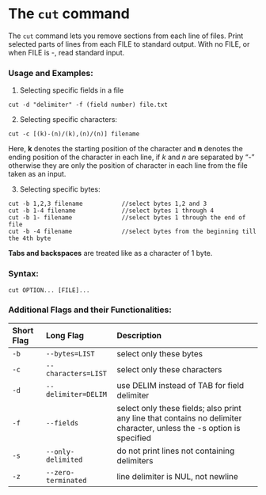 
# The `cut` command

The `cut` command lets you remove sections from each line of files. Print selected parts of lines from each FILE to standard output. With no FILE, or when FILE is -, read standard input.

### Usage and Examples:

1. Selecting specific fields in a file
```
cut -d "delimiter" -f (field number) file.txt
```

2. Selecting specific characters:
```
cut -c [(k)-(n)/(k),(n)/(n)] filename
```
Here, **k** denotes the starting position of the character and **n** denotes the ending position of the character in each line, if _k_ and _n_ are separated by “-” otherwise they are only the position of character in each line from the file taken as an input.

3. Selecting specific bytes:
```
cut -b 1,2,3 filename 			//select bytes 1,2 and 3
cut -b 1-4 filename				//select bytes 1 through 4
cut -b 1- filename				//select bytes 1 through the end of file
cut -b -4 filename				//select bytes from the beginning till the 4th byte
```
**Tabs and backspaces** are treated like as a character of 1 byte.

### Syntax:

```
cut OPTION... [FILE]...
```

### Additional Flags and their Functionalities:

|**Short Flag**   |**Long Flag**   |**Description**   |
|:---|:---|:---|
|`-b`|`--bytes=LIST`|select only these bytes|
|`-c`|`--characters=LIST`|select only these characters|
|`-d`|`--delimiter=DELIM`|use DELIM instead of TAB for field delimiter|
|`-f`|`--fields`|select only these fields;  also print any line that contains no delimiter character, unless the -s option is specified|
|`-s`|`--only-delimited`|do not print lines not containing delimiters|
|`-z`|`--zero-terminated`|line delimiter is NUL, not newline|
